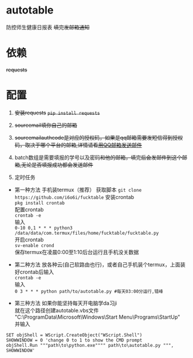# autotable
防控师生健康日报表
~~填完发邮箱通知~~

# 依赖
~~requests~~
# 配置
1. ~~安装requests~~
~~`pip install requests`~~

2. ~~sourcemail填你自己的邮箱~~
3. ~~sourcemailauthcode是对应的授权码，如果是qq邮箱需要发短信得到授权码，取决于哪个平台的邮箱,详情请看[用QQ邮箱发送邮件](https://blog.csdn.net/Momorrine/article/details/79881251)~~
4. batch数组是需要填报的学号以及密码~~和他的邮箱，填完后会发邮件到这个邮箱,无论是否填报成功都会发送邮件~~

5. 定时任务


  * 第一种方法 手机装termux（推荐） 
  获取脚本
  `git clone https://github.com/i6o6i/fucktable`
  安装crontab  
  `pkg install crontab`  
  配置crontab  
  `crontab -e`  
  输入  
  `0-10 0,1 * * * python3 /data/data/com.termux/files/home/fucktable/fucktable.py`  
  开启crontab  
  `sv-enable crond`  
  保存termux在凌晨0:00至1:10后台运行且手机没关数据  
  * 第二种方法 放各种云(自己软路由也行)，或者自己手机装个termux，上面装好crontab后输入  
  `crontab -e`   
  输入  
  `0 3 * * * python path/to/autotable.py #每天03:00分运行,错峰`  
  
  * 第三种方法 如果你能坚持每天开电脑学da习ji  
  就在这个路径创建autotable.vbs文件  
  "C:\ProgramData\Microsoft\Windows\Start Menu\Programs\StartUp"  
  并输入  
  ``` vbs
  SET objShell = WScript.CreateObject("WScript.Shell")
  SHOWWINDOW = 0 'change 0 to 1 to show the CMD prompt
  objShell.Run """path\to\python.exe"""" path\to\autotable.py """, SHOWWINDOW'
  ```
